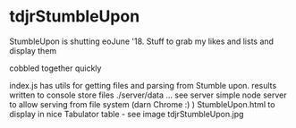 # tdjrStumbleUpon
StumbleUpon is shutting eoJune '18. Stuff to grab my likes and lists and display them

cobbled together quickly

index.js has utils for getting files and parsing from Stumble upon.
results written to console
store files ./server/data ... see server
simple node server to allow serving from file system (darn Chrome :) )
StumbleUpon.html to display in nice Tabulator table - see image tdjrStumbleUpon.jpg
